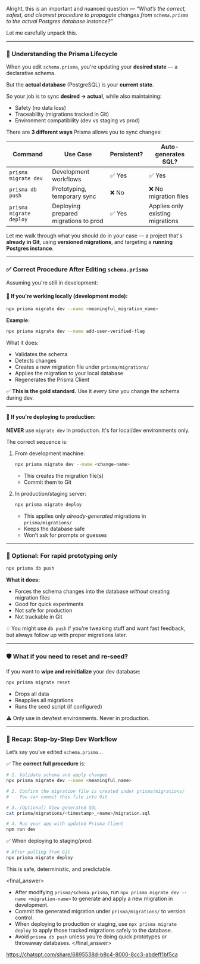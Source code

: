 <think>

Alright, this is an important and nuanced question — *“What’s the correct, safest, and cleanest procedure to propagate changes from `schema.prisma` to the actual Postgres database instance?”*

Let me carefully unpack this.

---

### 🧠 Understanding the Prisma Lifecycle

When you edit `schema.prisma`, you're updating your **desired state** — a declarative schema.

But the **actual database** (PostgreSQL) is your **current state**.

So your job is to sync **desired → actual**, while also maintaining:

* Safety (no data loss)
* Traceability (migrations tracked in Git)
* Environment compatibility (dev vs staging vs prod)

There are **3 different ways** Prisma allows you to sync changes:

| Command                 | Use Case                              | Persistent? | Auto-generates SQL?              |
| ----------------------- | ------------------------------------- | ----------- | -------------------------------- |
| `prisma migrate dev`    | Development workflows                 | ✅ Yes       | ✅ Yes                            |
| `prisma db push`        | Prototyping, temporary sync           | ❌ No        | ❌ No migration files             |
| `prisma migrate deploy` | Deploying prepared migrations to prod | ✅ Yes       | Applies only existing migrations |

Let me walk through what you should do in your case — a project that's **already in Git**, using **versioned migrations**, and targeting a **running Postgres instance**.

---

### ✅ Correct Procedure After Editing `schema.prisma`

Assuming you're still in development:

#### 🔁 If you're working locally (development mode):

```bash
npx prisma migrate dev --name <meaningful_migration_name>
```

**Example:**

```bash
npx prisma migrate dev --name add-user-verified-flag
```

What it does:

* Validates the schema
* Detects changes
* Creates a new migration file under `prisma/migrations/`
* Applies the migration to your local database
* Regenerates the Prisma Client

✅ **This is the gold standard.** Use it *every time* you change the schema during dev.

---

#### 🔐 If you're deploying to production:

**NEVER** use `migrate dev` in production. It's for local/dev environments only.

The correct sequence is:

1. From development machine:

   ```bash
   npx prisma migrate dev --name <change-name>
   ```

   * This creates the migration file(s)
   * Commit them to Git

2. In production/staging server:

   ```bash
   npx prisma migrate deploy
   ```

   * This applies only *already-generated* migrations in `prisma/migrations/`
   * Keeps the database safe
   * Won’t ask for prompts or guesses

---

### 🧪 Optional: For rapid prototyping only

```bash
npx prisma db push
```

**What it does:**

* Forces the schema changes into the database *without* creating migration files
* Good for quick experiments
* Not safe for production
* Not trackable in Git

💡 You might use `db push` if you're tweaking stuff and want fast feedback, but always follow up with proper migrations later.

---

### 🛡️ What if you need to reset and re-seed?

If you want to **wipe and reinitialize** your dev database:

```bash
npx prisma migrate reset
```

* Drops all data
* Reapplies all migrations
* Runs the seed script (if configured)

⚠️ Only use in dev/test environments. Never in production.

---

### 🧰 Recap: Step-by-Step Dev Workflow

Let’s say you’ve edited `schema.prisma`…

✅ The **correct full procedure** is:

```bash
# 1. Validate schema and apply changes
npx prisma migrate dev --name <meaningful_name>

# 2. Confirm the migration file is created under prisma/migrations/
#    You can commit this file into Git

# 3. (Optional) View generated SQL
cat prisma/migrations/<timestamp>_<name>/migration.sql

# 4. Run your app with updated Prisma Client
npm run dev
```

✅ When deploying to staging/prod:

```bash
# After pulling from Git
npx prisma migrate deploy
```

This is safe, deterministic, and predictable.

</think>

\<final\_answer>

* After modifying `prisma/schema.prisma`, run `npx prisma migrate dev --name <migration-name>` to generate and apply a new migration in development.
* Commit the generated migration under `prisma/migrations/` to version control.
* When deploying to production or staging, use `npx prisma migrate deploy` to apply those tracked migrations safely to the database.
* Avoid `prisma db push` unless you're doing quick prototypes or throwaway databases.
  \</final\_answer>

https://chatgpt.com/share/6895538d-b8c4-8000-8cc3-abdeff1bf5ca
